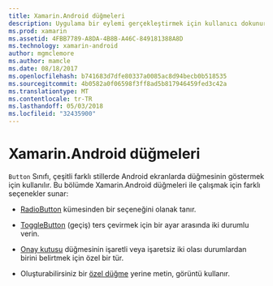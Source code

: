 ```yaml
---
title: Xamarin.Android düğmeleri
description: Uygulama bir eylemi gerçekleştirmek için kullanıcı dokunur kullanıcı Arabirimi öğeleri
ms.prod: xamarin
ms.assetid: 4FBB7789-A8DA-4B8B-A46C-849181388A8D
ms.technology: xamarin-android
author: mgmclemore
ms.author: mamcle
ms.date: 08/18/2017
ms.openlocfilehash: b741683d7dfe80337a0085ac8d94becb0b518535
ms.sourcegitcommit: 4b0582a0f06598f3ff8ad5b817946459fed3c42a
ms.translationtype: MT
ms.contentlocale: tr-TR
ms.lasthandoff: 05/03/2018
ms.locfileid: "32435900"
---
```

# <a name="buttons-in-xamarinandroid"></a>Xamarin.Android düğmeleri

`Button` Sınıfı, çeşitli farklı stillerde Android ekranlarda düğmesinin göstermek için kullanılır. Bu bölümde Xamarin.Android düğmeleri ile çalışmak için farklı seçenekler sunar:

-   [RadioButton](~/android/user-interface/controls/buttons/radio-button.md) kümesinden bir seçeneğini olanak tanır.

-   [ToggleButton](~/android/user-interface/controls/buttons/toggle-button.md) (geçiş) ters çevirmek için bir ayar arasında iki durumlu verin.

-   [Onay kutusu](~/android/user-interface/controls/buttons/check-box.md) düğmesinin işaretli veya işaretsiz iki olası durumlardan birini belirtmek için özel bir tür.

-   Oluşturabilirsiniz bir [özel düğme](~/android/user-interface/controls/buttons/custom-button.md) yerine metin, görüntü kullanır.
